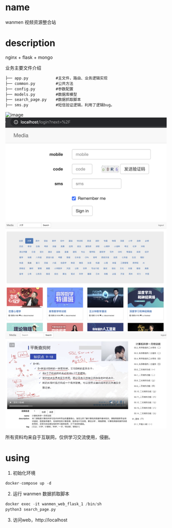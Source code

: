 # name
wanmen 视频资源整合站

# description
nginx + flask + mongo

业务主要文件介绍
 ```c
├── app.py            #主文件，路由、业务逻辑实现
├── common.py         #公共方法
├── config.py         #参数配置
├── models.py         #数据库模型
├── search_page.py    #数据抓取脚本
├── sms.py            #短信验证逻辑，利用了逻辑bug。
 ```
![image](img/main.gif)
![image](img/login.png)
![image](img/list.png)
![image](img/detail.png)

所有资料均来自于互联网，仅供学习交流使用，侵删。

# using
1. 初始化环境
```c
docker-compose up -d
```

2. 运行 wanmen 数据抓取脚本
```c
docker exec -it wanmen_web_flask_1 /bin/sh
python3 search_page.py
```

3. 访问web，http://localhost
